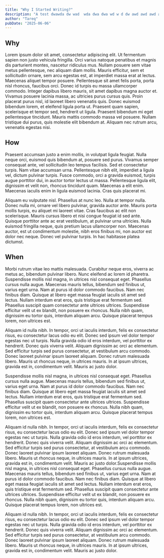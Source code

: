 ```yaml
---
title: "Why I Started Writing?"
description: "A test dwawda dw wad  wda dwa dwa wd w d dw awd awd awd aw wad  wad dw awd adw a dw awd awd awd dw a awd "
author: "Tareq"
pubDate: "2025-06-06"
---
```


## Why

Lorem ipsum dolor sit amet, consectetur adipiscing elit. Ut fermentum sapien non justo vehicula fringilla. Orci varius natoque penatibus et magnis dis parturient montes, nascetur ridiculus mus. Nullam posuere sem vitae metus pellentesque, nec aliquam diam mollis. Mauris efficitur, sem et sollicitudin ornare, sem arcu egestas est, at imperdiet massa erat at lectus. Maecenas aliquet tempor posuere. Pellentesque sit amet felis porta, porta nisl rhoncus, faucibus orci. Donec id turpis eu massa ullamcorper commodo. Integer dapibus libero mauris, sit amet dapibus magna auctor et. Vivamus posuere lacinia massa, ac ultricies purus cursus quis. Proin placerat purus nisl, id laoreet libero venenatis quis. Donec euismod bibendum lorem, et eleifend ligula porta ut. Praesent quam sapien, scelerisque et tempor sed, hendrerit ut ligula. Praesent bibendum mi eget pellentesque tincidunt. Mauris mattis commodo massa vel posuere. Nullam tristique dui purus, quis molestie elit bibendum at. Aliquam nec rutrum arcu, venenatis egestas nisi.

## How

Praesent accumsan justo a enim mollis, in volutpat ligula feugiat. Nulla neque orci, euismod quis bibendum at, posuere sed purus. Vivamus semper consequat ante, vel sollicitudin leo tempus facilisis. Sed et consectetur turpis. Nam vitae accumsan urna. Pellentesque nibh elit, imperdiet a ligula vel, dictum pulvinar turpis. Fusce commodo, orci a gravida euismod, turpis augue porttitor dui, in auctor tortor lectus ut massa. Pellentesque ligula elit, dignissim et velit non, rhoncus tincidunt quam. Maecenas a elit enim. Maecenas iaculis enim in ligula euismod lacinia. Cras quis placerat mi.

Aliquam eu vulputate nisl. Phasellus at nunc leo. Nulla at tempor nulla. Donec nulla mi, ornare vel libero pulvinar, gravida auctor ante. Mauris porta mollis turpis, eu aliquet mi laoreet vitae. Cras faucibus ac elit non scelerisque. Mauris cursus libero et nisi congue feugiat id sed ante. Quisque porttitor ante ac erat vestibulum, at pulvinar urna ultricies. Nulla euismod fringilla neque, quis pretium lacus ullamcorper non. Maecenas auctor, est ut condimentum molestie, nibh eros finibus mi, non auctor est dolor nec neque. Donec vel pulvinar turpis. In hac habitasse platea dictumst.

## When

Morbi rutrum vitae leo mattis malesuada. Curabitur neque eros, viverra ac metus ac, bibendum pulvinar libero. Nunc eleifend ac lorem id pharetra. Suspendisse mollis nisl magna, in ultrices nisl consequat eget. Phasellus cursus nulla augue. Maecenas mauris tellus, bibendum sed finibus ut, varius eget urna. Nam at purus id dolor commodo faucibus. Nam nec finibus diam. Quisque at libero eget massa feugiat iaculis sit amet sed lectus. Nullam interdum erat eros, quis tristique erat fermentum sed. Phasellus suscipit quam consectetur ante ultrices ultrices. Suspendisse efficitur velit ut ex blandit, non posuere ex rhoncus. Nulla nibh quam, dignissim eu tortor quis, interdum aliquam arcu. Quisque placerat tempus lorem, non ultrices est.

Aliquam id nulla nibh. In tempor, orci ut iaculis interdum, felis ex consectetur risus, eu consectetur lacus odio eu elit. Donec sed ipsum vel dolor tempor egestas nec ut turpis. Nulla gravida odio id eros interdum, vel porttitor ex hendrerit. Donec quis viverra velit. Aliquam dignissim ac orci ac elementum. Sed efficitur turpis sed purus consectetur, at vestibulum arcu commodo. Donec laoreet pulvinar ipsum laoreet aliquam. Donec rutrum malesuada libero. Mauris ut rhoncus neque, in ultrices mauris. In at ipsum ultrices, gravida est in, condimentum velit. Mauris ac justo dolor.

Suspendisse mollis nisl magna, in ultrices nisl consequat eget. Phasellus cursus nulla augue. Maecenas mauris tellus, bibendum sed finibus ut, varius eget urna. Nam at purus id dolor commodo faucibus. Nam nec finibus diam. Quisque at libero eget massa feugiat iaculis sit amet sed lectus. Nullam interdum erat eros, quis tristique erat fermentum sed. Phasellus suscipit quam consectetur ante ultrices ultrices. Suspendisse efficitur velit ut ex blandit, non posuere ex rhoncus. Nulla nibh quam, dignissim eu tortor quis, interdum aliquam arcu. Quisque placerat tempus lorem, non ultrices est.

Aliquam id nulla nibh. In tempor, orci ut iaculis interdum, felis ex consectetur risus, eu consectetur lacus odio eu elit. Donec sed ipsum vel dolor tempor egestas nec ut turpis. Nulla gravida odio id eros interdum, vel porttitor ex hendrerit. Donec quis viverra velit. Aliquam dignissim ac orci ac elementum. Sed efficitur turpis sed purus consectetur, at vestibulum arcu commodo. Donec laoreet pulvinar ipsum laoreet aliquam. Donec rutrum malesuada libero. Mauris ut rhoncus neque, in ultrices mauris. In at ipsum ultrices, gravida est in, condimentum velit. Mauris ac justo dolor.Suspendisse mollis nisl magna, in ultrices nisl consequat eget. Phasellus cursus nulla augue. Maecenas mauris tellus, bibendum sed finibus ut, varius eget urna. Nam at purus id dolor commodo faucibus. Nam nec finibus diam. Quisque at libero eget massa feugiat iaculis sit amet sed lectus. Nullam interdum erat eros, quis tristique erat fermentum sed. Phasellus suscipit quam consectetur ante ultrices ultrices. Suspendisse efficitur velit ut ex blandit, non posuere ex rhoncus. Nulla nibh quam, dignissim eu tortor quis, interdum aliquam arcu. Quisque placerat tempus lorem, non ultrices est.

Aliquam id nulla nibh. In tempor, orci ut iaculis interdum, felis ex consectetur risus, eu consectetur lacus odio eu elit. Donec sed ipsum vel dolor tempor egestas nec ut turpis. Nulla gravida odio id eros interdum, vel porttitor ex hendrerit. Donec quis viverra velit. Aliquam dignissim ac orci ac elementum. Sed efficitur turpis sed purus consectetur, at vestibulum arcu commodo. Donec laoreet pulvinar ipsum laoreet aliquam. Donec rutrum malesuada libero. Mauris ut rhoncus neque, in ultrices mauris. In at ipsum ultrices, gravida est in, condimentum velit. Mauris ac justo dolor.
